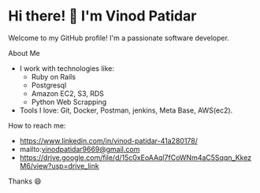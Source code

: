 # Hi there! 👋 I'm Vinod Patidar

Welcome to my GitHub profile! I'm a passionate software developer.

About Me
- I work with technologies like:
  - Ruby on Rails
  - Postgresql
  - Amazon EC2, S3, RDS
  - Python Web Scrapping
- Tools I love: Git, Docker, Postman, jenkins, Meta Base, AWS(ec2).

How to reach me:
- https://www.linkedin.com/in/vinod-patidar-41a280178/
- mailto:vinodpatidar9669@gmail.com
- https://drive.google.com/file/d/15c0xEoAAql7fCoWNm4aC5Sqqn_KkezM6/view?usp=drive_link

Thanks 😄
